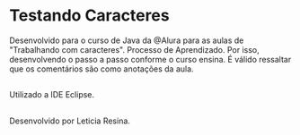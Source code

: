 # Testando Caracteres
Desenvolvido para o curso de Java da @Alura para as aulas de "Trabalhando com caracteres". Processo de Aprendizado. Por isso, desenvolvendo o passo a passo conforme o 
curso ensina. É válido ressaltar que os comentários são como anotações da aula.

##

Utilizado a IDE Eclipse.

##

Desenvolvido por Leticia Resina.
